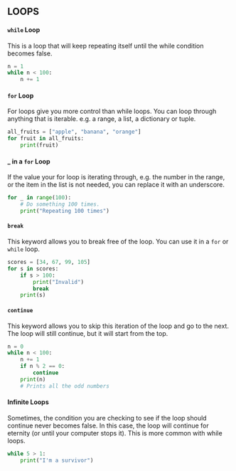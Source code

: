 ## LOOPS
  #### `while` Loop
  This is a loop that will keep repeating itself until the while condition becomes false.
  ```python
  n = 1
  while n < 100:
      n += 1
  ```

  #### `for` Loop
  For loops give you more control than while loops. You can loop through anything that is iterable. e.g. a range, a list, a dictionary or tuple.
  ```python
  all_fruits = ["apple", "banana", "orange"]
  for fruit in all_fruits:
      print(fruit)
  ```

  #### _ in a `for` Loop
  If the value your for loop is iterating through, e.g. the number in the range, or the item in the list is not needed, you can replace it with an underscore.
  ```python
  for _ in range(100):
      # Do something 100 times.
      print("Repeating 100 times")
  ```

  #### `break`
  This keyword allows you to break free of the loop. You can use it in a `for` or `while` loop.
  ```python
  scores = [34, 67, 99, 105]
  for s in scores:
      if s > 100:
          print("Invalid")
          break
      print(s)
  ```

  #### `continue`
  This keyword allows you to skip this iteration of the loop and go to the next. The loop will still continue, but it will start from the top.
  ```python
  n = 0
  while n < 100:
      n += 1
      if n % 2 == 0:
          continue
      print(n)
      # Prints all the odd numbers
  ```

  #### Infinite Loops
  Sometimes, the condition you are checking to see if the loop should continue never becomes false. In this case, the loop will continue for eternity (or until your computer stops it). This is more common with while loops.
  ```python
  while 5 > 1:
      print("I'm a survivor")
  ```
  
